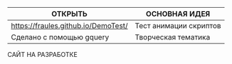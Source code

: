 | ОТКРЫТЬ  | ОСНОВНАЯ ИДЕЯ |
| ------------- | ------------- |
| https://fraules.github.io/DemoTest/  | Тест анимации скриптов  |
| Сделано с помощью gquery  | Творческая тематика  |


САЙТ НА РАЗРАБОТКЕ
